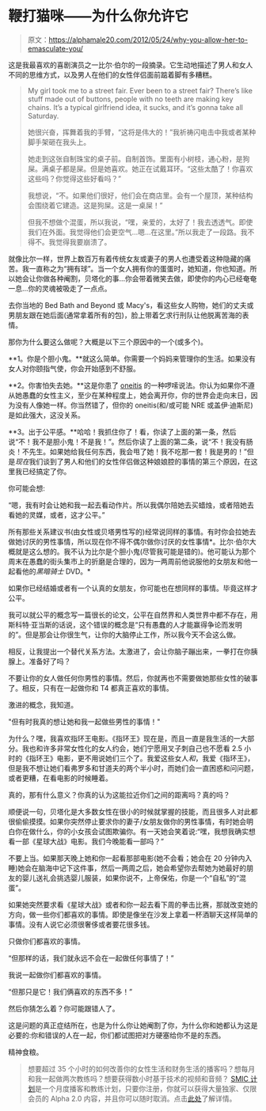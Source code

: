 # 鞭打猫咪——为什么你允许它

> 原文：<https://alphamale20.com/2012/05/24/why-you-allow-her-to-emasculate-you/>

这是我最喜欢的喜剧演员之一比尔·伯尔的一段摘录。它生动地描述了男人和女人不同的思维方式，以及男人在他们的女性伴侣面前踮着脚有多糟糕。

> My girl took me to a street fair. Ever been to a street fair? There’s like stuff made out of buttons, people with no teeth are making key chains. It’s a typical girlfriend idea, it sucks, and it’s gonna take all Saturday.
> 
> 她很兴奋，挥舞着我的手臂，“这将是伟大的！”我祈祷闪电击中我或者某种脚手架砸在我头上。
> 
> 她走到这张自制珠宝的桌子前。自制首饰。里面有小树枝，通心粉，是狗屎。满桌子都是屎。但是她喜欢。她正在试戴耳环。“这些太酷了！你喜欢这些吗？你觉得这些好看吗？”
> 
> 我想说，“不。如果他们很好，他们会在商店里。会有一个屋顶，某种结构会围绕着它建造。这是狗屎。这是一桌屎！”
> 
> 但我不想做个混蛋，所以我说，“嘿，亲爱的，太好了！我去透透气。即使我们在外面。我觉得他们会更空气…嗯…在这里。”所以我走了一段路。我不得不。我觉得我要崩溃了。

就像比尔一样，世界上数百万有着传统女友或妻子的男人也遭受着这种隐藏的痛苦。我一直称之为“拥有球”。当一个女人拥有你的蛋蛋时，她知道，你也知道。所以她会让你做各种阉割，贝塔化的事...你会带着微笑去做，即使你的内心已经奄奄一息...你的灵魂被吸走了一点点。

去你当地的 Bed Bath and Beyond 或 Macy's，看这些女人购物，她们的丈夫或男朋友跟在她后面(通常拿着所有的包)，脸上带着乞求行刑队让他脱离苦海的表情。

那你为什么要这么做呢？大概是以下三个原因中的一个(或多个)。

**1。你是个胆小鬼。**就这么简单。你需要一个妈妈来管理你的生活。如果没有女人对你颐指气使，你会开始感到不舒服。

**2。你害怕失去她。**这是你患了 [oneitis](http://www.blackdragon-blog.com/2012/03/11/nine-steps-to-avoid-neediness-and-oneitis/ "Nine Steps To Avoid Neediness and Oneitis") 的一种啰嗦说法。你认为如果你不遵从她愚蠢的女性主义，至少在某种程度上，她会离开你，你的世界会走向末日，因为没有人像她一样。你当然错了，但你的 oneitis(和/或可能 NRE 或盖伊·迪斯尼)是如此强大，这没关系。

**3。出于公平感。**哈哈！我抓住你了！看，你读了上面的第一条，然后说“不！我不是胆小鬼！不是我！”。然后你读了上面的第二条，说“不！我没有肠炎！不先生。如果她给我任何东西，我会甩了她！我不吃那一套！我是男的！”但是*现在*我们谈到了男人和他们的女性伴侣做这种娘娘腔的事情的第三个原因，在这里我已经搞定了你。

你可能会想:

“嗯，我有时会让她和我一起去看动作片。所以我偶尔陪她去买蜡烛，或者陪她去看她的灵媒，或者，这才公平。”

所有那些关系建议书(由女性或贝塔男性写的)经常说同样的事情。有时你会拉她去做她讨厌的男性事情，所以现在你不得不偶尔做你讨厌的女性事情*。比尔·伯尔大概就是这么想的。我不认为比尔是个胆小鬼(尽管我可能是错的)。他可能认为那个周末在愚蠢的街头集市上的折磨是合理的，因为一两周前他说服他的女朋友和他一起看他的*黑暗骑士* DVD。*

如果你已经结婚或者有一个认真的女朋友，你可能也在想同样的事情。毕竟这样才公平。

我可以就公平的概念写一篇很长的论文，公平在自然界和人类世界中都不存在，用斯科特·亚当斯的话说，这个错误的概念是“只有愚蠢的人才能赢得争论而发明的”。但是那会让你很生气，让你的大脑停止工作，所以我今天不会这么做。

相反，让我提出一个替代关系方法。太激进了，会让你脑子蹦出来，一拳打在你胰腺上。准备好了吗？

不要让你的女人做任何你男性的事情。然后，你就再也不需要做她那些女性的破事了。相反，只有在一起做你和 T4 都真正喜欢的事情。

激进的概念，我知道。

"但有时我真的想让她和我一起做些男性的事情！"

为什么？嘿，我喜欢指环王电影。《指环王》现在是，而且一直是我生活的一大部分。我也和许多非常女性化的女人约会，她们宁愿用叉子刺自己也不愿看 2.5 小时的《指环王》电影，更不用说她们三个了。我爱这些女人*和*，我爱《指环王》，但是我不想让她们看弗罗多和甘道夫的两个半小时，而她们会一直困惑和问问题，或者更糟，在看电影的时候睡着。

真的，那有什么意义？你真的认为这能拉近你们之间的距离吗？真的吗？

顺便说一句，贝塔化是大多数女性在很小的时候就掌握的技能，而且很多人对此都很偷偷摸摸。如果你突然停止要求你的妻子/女朋友做你的男性事情，有时她会明白你在做什么，你的小女孩会试图欺骗你。有一天她会笑着说:“嘿，我想我确实想看一部《星球大战》电影。我们今晚能看一部吗？”

不要上当。如果那天晚上她和你一起看那部电影(她不会看；她会在 20 分钟内入睡)她会在脑海中记下这件事，然后一两周之后，她会希望你去帮她为她最好的朋友的婴儿送礼会挑选婴儿服装，如果你说不，上帝保佑，你是一个“自私”的“混蛋”。

如果她突然要求看《星球大战》或者和你一起去看下周的拳击比赛，那就改变她的方向，做一些你们都喜欢的事情。即使是像坐在沙发上拿着一杯酒聊天这样简单的事情。没有人说它必须很奢侈或者要花很多钱。

只做你们都喜欢的事情。

“但那样的话，我们就永远不会在一起做任何事情了！”

我说一起做你们都喜欢的事情。

“但那只是它！我们俩喜欢的东西不多！”

然后你猜怎么着？你可能跟错人了。

这是问题的真正症结所在，也是为什么你让她阉割了你，为什么你和她都认为这是必要的:你和错误的人在一起，你们都试图把对方硬塞给你不是的东西。

精神食粮。

> 想要超过 35 个小时的如何改善你的女性生活和财务生活的播客吗？想每月和我一起做两次教练吗？想要获得数小时基于技术的视频和音频？ [SMIC 计划](https://alphamale20.kartra.com/page/vIL17)是一个月度播客和教练计划，只要你注册，你就可以获得大量独家、仅限会员的 Alpha 2.0 内容，并且你可以随时取消。点击[此处](https://alphamale20.kartra.com/page/vIL17)了解详情。